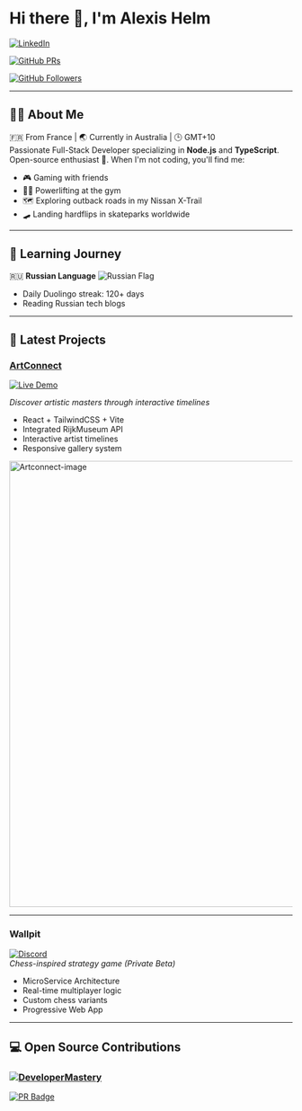 # Hi there 👋, I'm Alexis Helm

[![LinkedIn](https://img.shields.io/badge/LinkedIn-0077B5?style=for-the-badge&logo=linkedin&logoColor=white)](https://www.linkedin.com/in/alexis-helm/)

[![GitHub PRs](https://img.shields.io/badge/My_PRs-View_All-2CA5E0?style=for-the-badge&logo=github)](https://github.com/pulls?q=is%3Apr+author%3ALydoww+)

[![GitHub Followers](https://img.shields.io/github/followers/Lydoww?style=for-the-badge)](https://github.com/Lydoww)

---

## 🙋‍♂️ About Me  
🇫🇷 From France | 🌏 Currently in Australia | 🕒 GMT+10  
Passionate Full-Stack Developer specializing in **Node.js** and **TypeScript**. Open-source enthusiast 🚀. When I'm not coding, you'll find me:  
- 🎮 Gaming with friends  
- 🏋️‍♂️ Powerlifting at the gym  
- 🗺️ Exploring outback roads in my Nissan X-Trail  
- 🛹 Landing hardflips in skateparks worldwide  

---

## 🌱 Learning Journey  
🇷🇺 **Russian Language** ![Russian Flag](https://img.shields.io/badge/-%E2%AD%90%EF%B8%8F-white?style=flat-square&logo=data:image/svg+xml;base64,PHN2ZyB4bWxucz0iaHR0cDovL3d3dy53My5vcmcvMjAwMC9zdmciIHZpZXdCb3g9IjAgMCA5MDAgNjAwIj48cGF0aCBmaWxsPSIjZmZmIiBkPSJtMCwwaDkwMHY2MDBIMHoiLz48cGF0aCBmaWxsPSIjMDAzOThDQiIgZD0ibTAsMjAwaDkwMHYyMDBIMHoiLz48cGF0aCBmaWxsPSIjRkMwMDM2IiBkPSJtMCw0MDBoOTAwdjIwMEgweiIvPjwvc3ZnPg==)  
- Daily Duolingo streak: 120+ days  
- Reading Russian tech blogs  

---

## 🎨 Latest Projects  

### [ArtConnect](https://github.com/Lydoww/ArtConnect-Explore-the-World-Through-Artists)  
[![Live Demo](https://img.shields.io/badge/🚀_Live_Demo-8A2BE2?style=for-the-badge)](https://art-connect-explore-artists.vercel.app/)  

*Discover artistic masters through interactive timelines*  
- React + TailwindCSS + Vite  
- Integrated RijkMuseum API  
- Interactive artist timelines  
- Responsive gallery system  

<img width="1879" height="794" alt="Artconnect-image" src="https://github.com/user-attachments/assets/b7827232-340b-41ee-8e2e-9e6fe924f21e" />

---

### Wallpit  
[![Discord](https://img.shields.io/badge/Join_our_Discord-5865F2?style=for-the-badge&logo=discord&logoColor=white)](https://discord.gg/qvXmRQQq)  
*Chess-inspired strategy game (Private Beta)*  
- MicroService Architecture  
- Real-time multiplayer logic  
- Custom chess variants  
- Progressive Web App  

---

## 💻 Open Source Contributions  
### [![DeveloperMastery](https://img.shields.io/badge/DeveloperMastery-Organization-2CA5E0?style=for-the-badge&logo=github&logoColor=white)](https://github.com/DeveloperMastery)  
[![PR Badge](https://img.shields.io/badge/View_My_Contributions-2CA5E0?style=for-the-badge&logo=git)](https://github.com/pulls?q=is%3Apr+author%3ALydoww+org%3ADeveloperMastery)  
